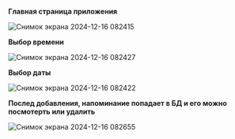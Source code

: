 **Главная страница приложения**

![Снимок экрана 2024-12-16 082415](https://github.com/user-attachments/assets/41b0afb6-a876-4f02-ada1-91894e772d65)

**Выбор времени**

![Снимок экрана 2024-12-16 082427](https://github.com/user-attachments/assets/d126cf42-1dc8-47a8-a2ca-503ee73c84a0)

**Выбор даты**

![Снимок экрана 2024-12-16 082422](https://github.com/user-attachments/assets/30a7ce99-52bc-490d-b352-b0fae1b18956)

**Послед добавления, напоминание попадает в БД и его можно посмотерть или удалить**

![Снимок экрана 2024-12-16 082655](https://github.com/user-attachments/assets/9b1b7cec-9fcd-400d-bb5c-ad618d4715de)
